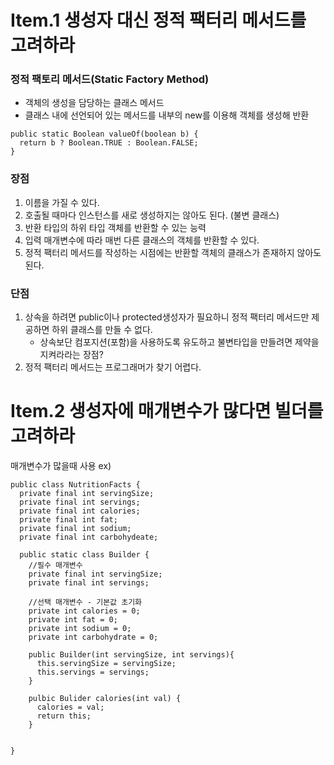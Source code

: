 # Item.1 생성자 대신 정적 팩터리 메서드를 고려하라

### 정적 팩토리 메서드(Static Factory Method)
- 객체의 생성을 담당하는 클래스 메서드
- 클래스 내에 선언되어 있는 메서드를 내부의 new를 이용해 객체를 생성해 반환
```
public static Boolean valueOf(boolean b) {
  return b ? Boolean.TRUE : Boolean.FALSE;
}
```
### 장점
1. 이름을 가질 수 있다.
2. 호출될 때마다 인스턴스를 새로 생성하지는 않아도 된다. (불변 클래스)
3. 반환 타입의 하위 타입 객체를 반환할 수 있는 능력
4. 입력 매개변수에 따라 매번 다른 클래스의 객체를 반환할 수 있다.
5. 정적 팩터리 메서드를 작성하는 시점에는 반환할 객체의 클래스가 존재하지 않아도 된다.

### 단점
1. 상속을 하려면 public이나 protected생성자가 필요하니 정적 팩터리 메서드만 제공하면 하위 클래스를 만들 수 없다.
   - 상속보단 컴포지션(포함)을 사용하도록 유도하고 불변타입을 만들려면 제약을 지켜라라는 장점?
2. 정적 팩터리 메서드는 프로그래머가 찾기 어렵다.

# Item.2 생성자에 매개변수가 많다면 빌더를 고려하라
매개변수가 많을때 사용
ex)
```
public class NutritionFacts {
  private final int servingSize;
  private final int servings;
  private final int calories;
  private final int fat;
  private final int sodium;
  private final int carbohydeate;

  public static class Builder {
    //필수 매개변수
    private final int servingSize;
    private final int servings;

    //선택 매개변수 - 기본값 초기화
    private int calories = 0;
    private int fat = 0;
    private int sodium = 0;
    private int carbohydrate = 0;

    public Builder(int servingSize, int servings){
      this.servingSize = servingSize;
      this.servings = servings;
    }

    pulbic Bulider calories(int val) {
      calories = val;
      return this;
    }

    
}
```
